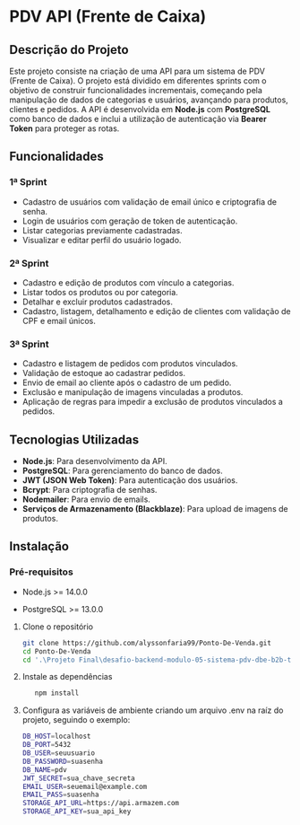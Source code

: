 # PDV API (Frente de Caixa)

## Descrição do Projeto
Este projeto consiste na criação de uma API para um sistema de PDV (Frente de Caixa). O projeto está dividido em diferentes sprints com o objetivo de construir funcionalidades incrementais, começando pela manipulação de dados de categorias e usuários, avançando para produtos, clientes e pedidos. A API é desenvolvida em **Node.js** com **PostgreSQL** como banco de dados e inclui a utilização de autenticação via **Bearer Token** para proteger as rotas.

## Funcionalidades

### 1ª Sprint
- Cadastro de usuários com validação de email único e criptografia de senha.
- Login de usuários com geração de token de autenticação.
- Listar categorias previamente cadastradas.
- Visualizar e editar perfil do usuário logado.

### 2ª Sprint
- Cadastro e edição de produtos com vínculo a categorias.
- Listar todos os produtos ou por categoria.
- Detalhar e excluir produtos cadastrados.
- Cadastro, listagem, detalhamento e edição de clientes com validação de CPF e email únicos.

### 3ª Sprint
- Cadastro e listagem de pedidos com produtos vinculados.
- Validação de estoque ao cadastrar pedidos.
- Envio de email ao cliente após o cadastro de um pedido.
- Exclusão e manipulação de imagens vinculadas a produtos.
- Aplicação de regras para impedir a exclusão de produtos vinculados a pedidos.

## Tecnologias Utilizadas
- **Node.js**: Para desenvolvimento da API.
- **PostgreSQL**: Para gerenciamento do banco de dados.
- **JWT (JSON Web Token)**: Para autenticação dos usuários.
- **Bcrypt**: Para criptografia de senhas.
- **Nodemailer**: Para envio de emails.
- **Serviços de Armazenamento (Blackblaze)**: Para upload de imagens de produtos.

## Instalação
### Pré-requisitos
   - Node.js >= 14.0.0
   
   - PostgreSQL >= 13.0.0
   
1. Clone o repositório
   ```bash
   git clone https://github.com/alyssonfaria99/Ponto-De-Venda.git
   cd Ponto-De-Venda
   cd '.\Projeto Final\desafio-backend-modulo-05-sistema-pdv-dbe-b2b-t07-ifood\'

2. Instale as dependências
   ```bash
      npm install

3. Configura as variáveis de ambiente criando um arquivo .env na raíz do projeto, seguindo o exemplo:
   ```bash
   DB_HOST=localhost
   DB_PORT=5432
   DB_USER=seuusuario
   DB_PASSWORD=suasenha
   DB_NAME=pdv
   JWT_SECRET=sua_chave_secreta
   EMAIL_USER=seuemail@example.com
   EMAIL_PASS=suasenha
   STORAGE_API_URL=https://api.armazem.com
   STORAGE_API_KEY=sua_api_key
